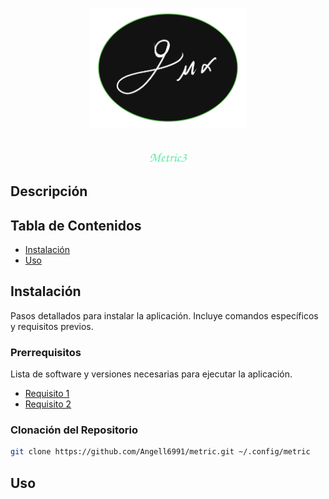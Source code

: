 <p align="center">
  <img src="logo_doc/logo.png"  width="250">
</p>

<h2 align="center" style="font-family: Tex Gyre Chorus; color: #5AEDA3;">Metric3</h2>

## Descripción

## Tabla de Contenidos

- [Instalación](#instalación)
- [Uso](#uso)

## Instalación

Pasos detallados para instalar la aplicación. Incluye comandos específicos y requisitos previos.

### Prerrequisitos

Lista de software y versiones necesarias para ejecutar la aplicación.

- [Requisito 1](#)
- [Requisito 2](#)

### Clonación del Repositorio

```sh
git clone https://github.com/Angell6991/metric.git ~/.config/metric
```

## Uso
